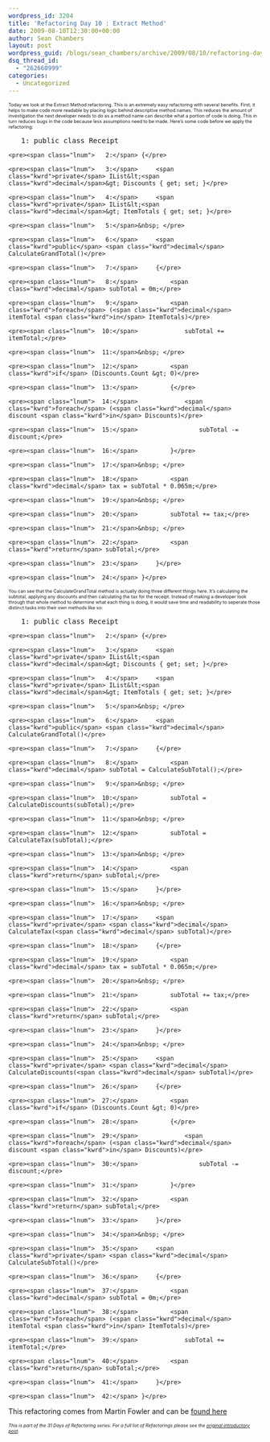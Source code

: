 ```yaml
---
wordpress_id: 3204
title: 'Refactoring Day 10 : Extract Method'
date: 2009-08-10T12:30:00+00:00
author: Sean Chambers
layout: post
wordpress_guid: /blogs/sean_chambers/archive/2009/08/10/refactoring-day-10-extract-method.aspx
dsq_thread_id:
  - "262660999"
categories:
  - Uncategorized
---
```

<span style="font-size: xx-small">Today we look at the Extract Method refactoring. This is an extremely easy refactoring with several benefits. First, it helps to make code more readable by placing logic behind descriptive method names. This reduces the amount of investigation the next developer needs to do as a method name can describe what a portion of code is doing. This in turn reduces bugs in the code because less assumptions need to be made. Here&rsquo;s some code before we apply the refactoring:</span>

<div class="csharpcode-wrapper">
  <div class="csharpcode">
    <pre><span class="lnum">   1:</span> <span class="kwrd">public</span> <span class="kwrd">class</span> Receipt</pre>
    
    <pre><span class="lnum">   2:</span> {</pre>
    
    <pre><span class="lnum">   3:</span>     <span class="kwrd">private</span> IList&lt;<span class="kwrd">decimal</span>&gt; Discounts { get; set; }</pre>
    
    <pre><span class="lnum">   4:</span>     <span class="kwrd">private</span> IList&lt;<span class="kwrd">decimal</span>&gt; ItemTotals { get; set; }</pre>
    
    <pre><span class="lnum">   5:</span>&nbsp; </pre>
    
    <pre><span class="lnum">   6:</span>     <span class="kwrd">public</span> <span class="kwrd">decimal</span> CalculateGrandTotal()</pre>
    
    <pre><span class="lnum">   7:</span>     {</pre>
    
    <pre><span class="lnum">   8:</span>         <span class="kwrd">decimal</span> subTotal = 0m;</pre>
    
    <pre><span class="lnum">   9:</span>         <span class="kwrd">foreach</span> (<span class="kwrd">decimal</span> itemTotal <span class="kwrd">in</span> ItemTotals)</pre>
    
    <pre><span class="lnum">  10:</span>             subTotal += itemTotal;</pre>
    
    <pre><span class="lnum">  11:</span>&nbsp; </pre>
    
    <pre><span class="lnum">  12:</span>         <span class="kwrd">if</span> (Discounts.Count &gt; 0)</pre>
    
    <pre><span class="lnum">  13:</span>         {</pre>
    
    <pre><span class="lnum">  14:</span>             <span class="kwrd">foreach</span> (<span class="kwrd">decimal</span> discount <span class="kwrd">in</span> Discounts)</pre>
    
    <pre><span class="lnum">  15:</span>                 subTotal -= discount;</pre>
    
    <pre><span class="lnum">  16:</span>         }</pre>
    
    <pre><span class="lnum">  17:</span>&nbsp; </pre>
    
    <pre><span class="lnum">  18:</span>         <span class="kwrd">decimal</span> tax = subTotal * 0.065m;</pre>
    
    <pre><span class="lnum">  19:</span>&nbsp; </pre>
    
    <pre><span class="lnum">  20:</span>         subTotal += tax;</pre>
    
    <pre><span class="lnum">  21:</span>&nbsp; </pre>
    
    <pre><span class="lnum">  22:</span>         <span class="kwrd">return</span> subTotal;</pre>
    
    <pre><span class="lnum">  23:</span>     }</pre>
    
    <pre><span class="lnum">  24:</span> }</pre>
  </div>
</div>

<span style="font-size: xx-small">You can see that the CalculateGrandTotal method is actually doing three different things here. It&rsquo;s calculating the subtotal, applying any discounts and then calculating the tax for the receipt. Instead of making a developer look through that whole method to determine what each thing is doing, it would save time and readability to seperate those distinct tasks into their own methods like so:</span>

<div class="csharpcode-wrapper">
  <div class="csharpcode">
    <pre><span class="lnum">   1:</span> <span class="kwrd">public</span> <span class="kwrd">class</span> Receipt</pre>
    
    <pre><span class="lnum">   2:</span> {</pre>
    
    <pre><span class="lnum">   3:</span>     <span class="kwrd">private</span> IList&lt;<span class="kwrd">decimal</span>&gt; Discounts { get; set; }</pre>
    
    <pre><span class="lnum">   4:</span>     <span class="kwrd">private</span> IList&lt;<span class="kwrd">decimal</span>&gt; ItemTotals { get; set; }</pre>
    
    <pre><span class="lnum">   5:</span>&nbsp; </pre>
    
    <pre><span class="lnum">   6:</span>     <span class="kwrd">public</span> <span class="kwrd">decimal</span> CalculateGrandTotal()</pre>
    
    <pre><span class="lnum">   7:</span>     {</pre>
    
    <pre><span class="lnum">   8:</span>         <span class="kwrd">decimal</span> subTotal = CalculateSubTotal();</pre>
    
    <pre><span class="lnum">   9:</span>&nbsp; </pre>
    
    <pre><span class="lnum">  10:</span>         subTotal = CalculateDiscounts(subTotal);</pre>
    
    <pre><span class="lnum">  11:</span>&nbsp; </pre>
    
    <pre><span class="lnum">  12:</span>         subTotal = CalculateTax(subTotal);</pre>
    
    <pre><span class="lnum">  13:</span>&nbsp; </pre>
    
    <pre><span class="lnum">  14:</span>         <span class="kwrd">return</span> subTotal;</pre>
    
    <pre><span class="lnum">  15:</span>     }</pre>
    
    <pre><span class="lnum">  16:</span>&nbsp; </pre>
    
    <pre><span class="lnum">  17:</span>     <span class="kwrd">private</span> <span class="kwrd">decimal</span> CalculateTax(<span class="kwrd">decimal</span> subTotal)</pre>
    
    <pre><span class="lnum">  18:</span>     {</pre>
    
    <pre><span class="lnum">  19:</span>         <span class="kwrd">decimal</span> tax = subTotal * 0.065m;</pre>
    
    <pre><span class="lnum">  20:</span>&nbsp; </pre>
    
    <pre><span class="lnum">  21:</span>         subTotal += tax;</pre>
    
    <pre><span class="lnum">  22:</span>         <span class="kwrd">return</span> subTotal;</pre>
    
    <pre><span class="lnum">  23:</span>     }</pre>
    
    <pre><span class="lnum">  24:</span>&nbsp; </pre>
    
    <pre><span class="lnum">  25:</span>     <span class="kwrd">private</span> <span class="kwrd">decimal</span> CalculateDiscounts(<span class="kwrd">decimal</span> subTotal)</pre>
    
    <pre><span class="lnum">  26:</span>     {</pre>
    
    <pre><span class="lnum">  27:</span>         <span class="kwrd">if</span> (Discounts.Count &gt; 0)</pre>
    
    <pre><span class="lnum">  28:</span>         {</pre>
    
    <pre><span class="lnum">  29:</span>             <span class="kwrd">foreach</span> (<span class="kwrd">decimal</span> discount <span class="kwrd">in</span> Discounts)</pre>
    
    <pre><span class="lnum">  30:</span>                 subTotal -= discount;</pre>
    
    <pre><span class="lnum">  31:</span>         }</pre>
    
    <pre><span class="lnum">  32:</span>         <span class="kwrd">return</span> subTotal;</pre>
    
    <pre><span class="lnum">  33:</span>     }</pre>
    
    <pre><span class="lnum">  34:</span>&nbsp; </pre>
    
    <pre><span class="lnum">  35:</span>     <span class="kwrd">private</span> <span class="kwrd">decimal</span> CalculateSubTotal()</pre>
    
    <pre><span class="lnum">  36:</span>     {</pre>
    
    <pre><span class="lnum">  37:</span>         <span class="kwrd">decimal</span> subTotal = 0m;</pre>
    
    <pre><span class="lnum">  38:</span>         <span class="kwrd">foreach</span> (<span class="kwrd">decimal</span> itemTotal <span class="kwrd">in</span> ItemTotals)</pre>
    
    <pre><span class="lnum">  39:</span>             subTotal += itemTotal;</pre>
    
    <pre><span class="lnum">  40:</span>         <span class="kwrd">return</span> subTotal;</pre>
    
    <pre><span class="lnum">  41:</span>     }</pre>
    
    <pre><span class="lnum">  42:</span> }</pre>
  </div>
</div>

This refactoring comes from Martin Fowler and can be [found here](http://refactoring.com/catalog/extractMethod.html)

_<span style="font-size: xx-small">This is part of the 31 Days of Refactoring series. For a full list of Refactorings please see the <a target="_blank" href="/blogs/sean_chambers/archive/2009/08/01/31-days-of-refactoring.aspx">original introductory post</a>.</span>_